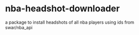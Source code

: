 # nba-headshot-downloader
a package to install headshots of all nba players using ids from swar/nba_api